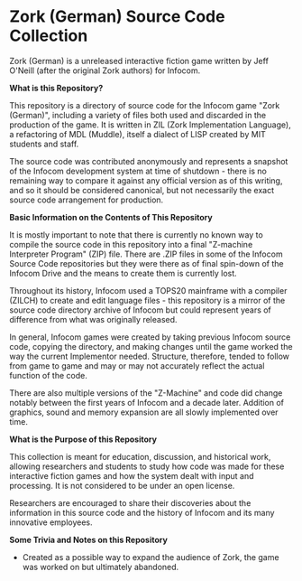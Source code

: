 # Zork (German) Source Code Collection

Zork (German) is a unreleased interactive fiction game written by Jeff O'Neill (after the original Zork authors) for Infocom.

__What is this Repository?__

This repository is a directory of source code for the Infocom game "Zork (German)", including a variety of files both used and discarded in the production of the game. It is written in ZIL (Zork Implementation Language), a refactoring of MDL (Muddle), itself a dialect of LISP created by MIT students and staff.

The source code was contributed anonymously and represents a snapshot of the Infocom development system at time of shutdown - there is no remaining way to compare it against any official version as of this writing, and so it should be considered canonical, but not necessarily the exact source code arrangement for production.

__Basic Information on the Contents of This Repository__

It is mostly important to note that there is currently no known way to compile the source code in this repository into a final "Z-machine Interpreter Program" (ZIP) file. There are .ZIP files in some of the Infocom Source Code repositories but they were there as of final spin-down of the Infocom Drive and the means to create them is currently lost.

Throughout its history, Infocom used a TOPS20 mainframe with a compiler (ZILCH) to create and edit language files - this repository is a mirror of the source code directory archive of Infocom but could represent years of difference from what was originally released.

In general, Infocom games were created by taking previous Infocom source code, copying the directory, and making changes until the game worked the way the current Implementor needed. Structure, therefore, tended to follow from game to game and may or may not accurately reflect the actual function of the code.

There are also multiple versions of the "Z-Machine" and code did change notably between the first years of Infocom and a decade later. Addition of graphics, sound and memory expansion are all slowly implemented over time.

__What is the Purpose of this Repository__

This collection is meant for education, discussion, and historical work, allowing researchers and students to study how code was made for these interactive fiction games and how the system dealt with input and processing. It is not considered to be under an open license.

Researchers are encouraged to share their discoveries about the information in this source code and the history of Infocom and its many innovative employees.

__Some Trivia and Notes on this Repository__

* Created as a possible way to expand the audience of Zork, the game was worked on but ultimately abandoned. 

